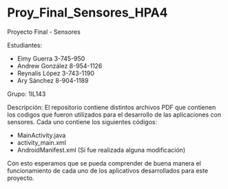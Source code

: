 # Proy_Final_Sensores_HPA4
Proyecto Final - Sensores 

Estudiantes: 	
  - Eimy Guerra		  3-745-950
  - Andrew González	8-954-1126
  - Reynalis López	3-743-1190
  - Ary Sánchez		  8-904-1189

Grupo: 1IL143 

Descripción:
El repositorio contiene distintos archivos PDF que contienen
los codigos que fueron utilizados para el desarrollo de las 
aplicaciones con sensores.
Cada uno contiene los siguientes códigos:
  - MainActivity.java
  - activity_main.xml
  - AndroidManifest.xml (Si fue realizada alguna modificación)

Con esto esperamos que se pueda comprender de buena manera el 
funcionamiento de cada uno de los aplicativos desarrollados 
para este proyecto.
